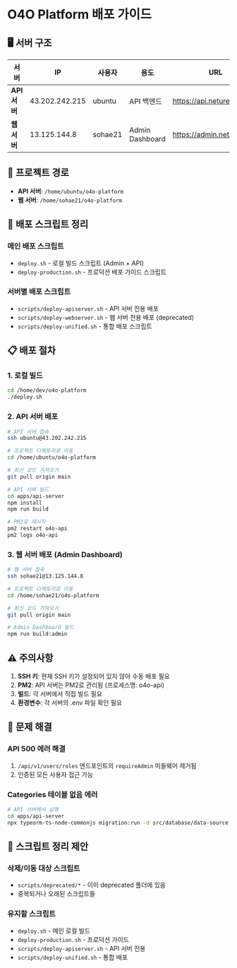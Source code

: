 # O4O Platform 배포 가이드

## 🖥️ 서버 구조

| 서버 | IP | 사용자 | 용도 | URL |
|------|-----|--------|------|-----|
| **API 서버** | 43.202.242.215 | ubuntu | API 백엔드 | https://api.neture.co.kr |
| **웹 서버** | 13.125.144.8 | sohae21 | Admin Dashboard | https://admin.neture.co.kr |

## 📁 프로젝트 경로

- **API 서버**: `/home/ubuntu/o4o-platform`
- **웹 서버**: `/home/sohae21/o4o-platform`

## 🚀 배포 스크립트 정리

### 메인 배포 스크립트
- `deploy.sh` - 로컬 빌드 스크립트 (Admin + API)
- `deploy-production.sh` - 프로덕션 배포 가이드 스크립트

### 서버별 배포 스크립트
- `scripts/deploy-apiserver.sh` - API 서버 전용 배포
- `scripts/deploy-webserver.sh` - 웹 서버 전용 배포 (deprecated)
- `scripts/deploy-unified.sh` - 통합 배포 스크립트

## 📋 배포 절차

### 1. 로컬 빌드
```bash
cd /home/dev/o4o-platform
./deploy.sh
```

### 2. API 서버 배포
```bash
# API 서버 접속
ssh ubuntu@43.202.242.215

# 프로젝트 디렉토리로 이동
cd /home/ubuntu/o4o-platform

# 최신 코드 가져오기
git pull origin main

# API 서버 빌드
cd apps/api-server
npm install
npm run build

# PM2로 재시작
pm2 restart o4o-api
pm2 logs o4o-api
```

### 3. 웹 서버 배포 (Admin Dashboard)
```bash
# 웹 서버 접속
ssh sohae21@13.125.144.8

# 프로젝트 디렉토리로 이동
cd /home/sohae21/o4o-platform

# 최신 코드 가져오기
git pull origin main

# Admin Dashboard 빌드
npm run build:admin
```

## ⚠️ 주의사항

1. **SSH 키**: 현재 SSH 키가 설정되어 있지 않아 수동 배포 필요
2. **PM2**: API 서버는 PM2로 관리됨 (프로세스명: o4o-api)
3. **빌드**: 각 서버에서 직접 빌드 필요
4. **환경변수**: 각 서버의 .env 파일 확인 필요

## 🔧 문제 해결

### API 500 에러 해결
1. `/api/v1/users/roles` 엔드포인트의 `requireAdmin` 미들웨어 제거됨
2. 인증된 모든 사용자 접근 가능

### Categories 테이블 없음 에러
```bash
# API 서버에서 실행
cd apps/api-server
npx typeorm-ts-node-commonjs migration:run -d src/database/data-source.ts
```

## 📂 스크립트 정리 제안

### 삭제/이동 대상 스크립트
- `scripts/deprecated/*` - 이미 deprecated 폴더에 있음
- 중복되거나 오래된 스크립트들

### 유지할 스크립트
- `deploy.sh` - 메인 로컬 빌드
- `deploy-production.sh` - 프로덕션 가이드
- `scripts/deploy-apiserver.sh` - API 서버 전용
- `scripts/deploy-unified.sh` - 통합 배포
